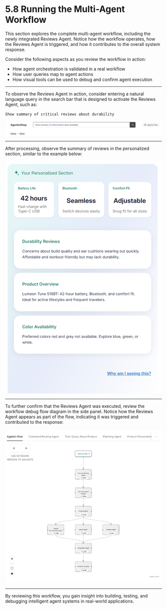 # 5.8 Running the Multi-Agent Workflow


This section explores the complete multi-agent workflow, including the newly integrated Reviews Agent. Notice how the workflow operates, how the Reviews Agent is triggered, and how it contributes to the overall system response.


Consider the following aspects as you review the workflow in action:

- How agent orchestration is validated in a real workflow
- How user queries map to agent actions
- How visual tools can be used to debug and confirm agent execution

---


To observe the Reviews Agent in action, consider entering a natural language query in the search bar that is designed to activate the Reviews Agent, such as:

```text
Show summary of critical reviews about durability
```

![Reviews Summary Command.](../img/reviews-search-query.png)

---


After processing, observe the summary of reviews in the personalized section, similar to the example below:

![Reviews Summary in Personalized Section.](../img/personalized-section-with-reviews-agent-response.png)

---


To further confirm that the Reviews Agent was executed, review the workflow debug flow diagram in the side panel. Notice how the Reviews Agent appears as part of the flow, indicating it was triggered and contributed to the response:

![Workflow Debug Flow Diagram.](../img/reviews-agent-in-debug-flow-diagram.png)

---


By reviewing this workflow, you gain insight into building, testing, and debugging intelligent agent systems in real-world applications.
